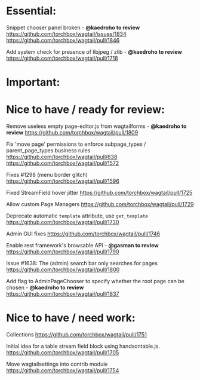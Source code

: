 Essential:
==========

Snippet chooser panel broken - **@kaedroho to review**
https://github.com/torchbox/wagtail/issues/1834
https://github.com/torchbox/wagtail/pull/1846

Add system check for presence of libjpeg / zlib - **@kaedroho to review**
https://github.com/torchbox/wagtail/pull/1718

Important:
==========

Nice to have / ready for review:
================================

Remove useless empty page-editor.js from wagtailforms - **@kaedroho to review**
https://github.com/torchbox/wagtail/pull/1809

Fix 'move page' permissions to enforce subpage_types / parent_page_types business rules
https://github.com/torchbox/wagtail/pull/638
https://github.com/torchbox/wagtail/pull/1572

Fixes #1298 (menu border glitch)
https://github.com/torchbox/wagtail/pull/1596

Fixed StreamField hover jitter 
https://github.com/torchbox/wagtail/pull/1725

Allow custom Page Managers
https://github.com/torchbox/wagtail/pull/1729

Deprecate automatic `template` attribute, use `get_template`
https://github.com/torchbox/wagtail/pull/1730

Admin GUI fixes
https://github.com/torchbox/wagtail/pull/1746

Enable rest framework's browsable API - **@gasman to review**
https://github.com/torchbox/wagtail/pull/1790

Issue #1638: The (admin) search bar only searches for pages
https://github.com/torchbox/wagtail/pull/1800

Add flag to AdminPageChooser to specify whether the root page can be chosen - **@kaedroho to review**
https://github.com/torchbox/wagtail/pull/1837

Nice to have / need work:
=========================

Collections
https://github.com/torchbox/wagtail/pull/1751

Initial idea for a table stream field block using handsontable.js.
https://github.com/torchbox/wagtail/pull/1705

Move wagtailsettings into contrib module
https://github.com/torchbox/wagtail/pull/1754